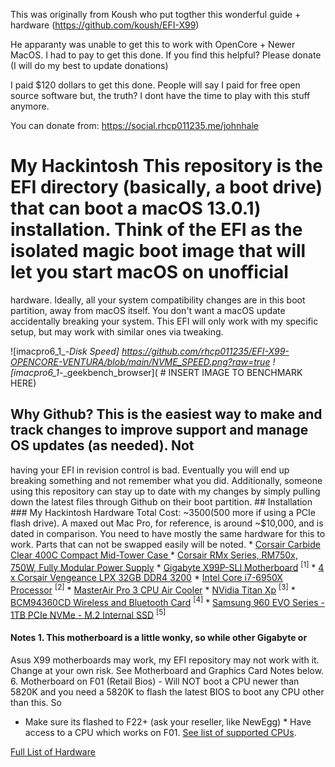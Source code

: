 This was originally from Koush who put togther this wonderful guide + hardware (https://github.com/koush/EFI-X99)

He apparanty was unable to get this to work with OpenCore + Newer MacOS. I had to pay to get this done. If you find this helpful? Please donate (I will do my best to update donations)

I paid $120 dollars to get this done. People will say I paid for free open source software but, the truth? I dont have the time to play with this stuff anymore.

You can donate from: https://social.rhcp011235.me/johnhale

# My Hackintosh This repository is the EFI directory (basically, a boot drive) that can boot a macOS 13.0.1) installation. Think of the EFI as the isolated magic boot image that will let you start macOS on unofficial 
hardware. Ideally, all your system compatibility changes are in this boot partition, away from macOS itself. You don't 
want a macOS update accidentally breaking your system. This EFI will only work with my specific setup, but may work with 
similar ones via tweaking. 

![imacpro6_1_-_Disk Speed] https://github.com/rhcp011235/EFI-X99-OPENCORE-VENTURA/blob/main/NVME_SPEED.png?raw=true
![imacpro6_1_-_geekbench_browser]( # INSERT IMAGE TO BENCHMARK HERE) 
## Why Github? This is the easiest way to make and track changes to improve support and manage OS updates (as needed). Not 
having your EFI in revision control is bad. Eventually you will end up breaking something and not remember what you did. 
Additionally, someone using this repository can stay up to date with my changes by simply pulling down the latest files 
through Github on their boot partition. ## Installation ### My Hackintosh Hardware Total Cost: ~$3500 ($500 more if using 
a PCIe flash drive). A maxed out Mac Pro, for reference, is around ~$10,000, and is dated in comparison. You need to have 
mostly the same hardware for this to work. Parts that can not be swapped easily will be noted. * [Corsair Carbide Clear 
400C Compact Mid-Tower Case ](http://a.co/6L2qEmn) * [Corsair RMx Series, RM750x, 750W, Fully Modular Power 
Supply](http://amzn.to/2gmcFOR) * [Gigabyte X99P-SLI Motherboard](http://amzn.to/2hobBKe) <sup>[1]</sup> * [4 x Corsair 
Vengeance LPX 32GB DDR4 3200](http://amzn.to/2gjWgWs) * [Intel Core i7-6950X Processor](http://amzn.to/2hfZgoz) 
<sup>[2]</sup> * [MasterAir Pro 3 CPU Air Cooler](http://amzn.to/2h7dpGK) * [NVidia Titan 
Xp](https://www.nvidia.com/en-us/geforce/products/10series/titan-xp/) <sup>[3]</sup> * [BCM94360CD Wireless and Bluetooth 
Card](http://amzn.to/2ho63zs) <sup>[4]</sup> * [Samsung 960 EVO Series - 1TB PCIe NVMe - M.2 Internal 
SSD](http://amzn.to/2jaw6uR) <sup>[5]</sup> 


#### Notes 1. This motherboard is a little wonky, so while other Gigabyte or 
Asus X99 motherboards may work, my EFI repository may not work with it. Change at your own risk. See Motherboard and 
Graphics Card Notes below. 
6. Motherboard on F01 (Retail Bios) - Will NOT boot a CPU newer than 5820K 
and you need a 5820K to flash the latest BIOS to boot any CPU other than this. So
  * Make sure its flashed to F22+ (ask your reseller, like NewEgg) * Have access to a CPU which works on F01. [See list of 
  supported CPUs](https://goo.gl/LFIjGn).

[Full List of Hardware](http://a.co/7V7E9QI) 

